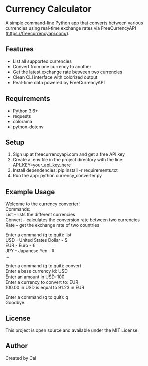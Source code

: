 # Currency Calculator

A simple command-line Python app that converts between various currencies using real-time exchange rates via FreeCurrencyAPI (https://freecurrencyapi.com/).

## Features

- List all supported currencies  
- Convert from one currency to another  
- Get the latest exchange rate between two currencies  
- Clean CLI interface with colorized output  
- Real-time data powered by FreeCurrencyAPI  

## Requirements

- Python 3.6+  
- requests  
- colorama  
- python-dotenv  

## Setup

1. Sign up at freecurrencyapi.com and get a free API key  
2. Create a .env file in the project directory with the line: API_KEY=your_api_key_here  
3. Install dependencies: pip install -r requirements.txt  
4. Run the app: python currency_converter.py  

## Example Usage

Welcome to the currency converter!  
Commands:  
List – lists the different currencies  
Convert – calculates the conversion rate between two currencies  
Rate – get the exchange rate of two countries  

Enter a command (q to quit): list  
USD - United States Dollar - $  
EUR - Euro - €  
JPY - Japanese Yen - ¥  
...  

Enter a command (q to quit): convert  
Enter a base currency id: USD  
Enter an amount in USD: 100  
Enter a currency to convert to: EUR  
100.00 in USD is equal to 91.23 in EUR

Enter a command (q to quit): q  
Goodbye.

## License

This project is open source and available under the MIT License.

## Author

Created by Cal

